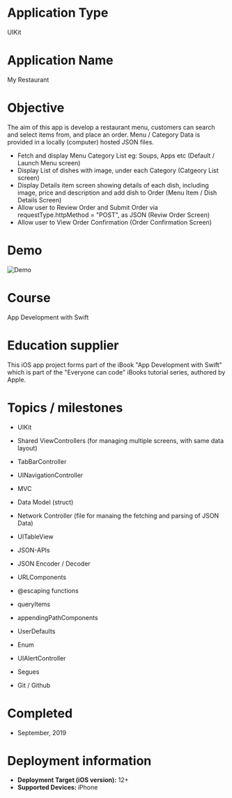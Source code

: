 # Application Type
UIKit

# Application Name
My Restaurant

# Objective
The aim of this app is develop a restaurant menu, customers can search and select items from, and place an order. 
Menu / Category Data is provided in a locally (computer) hosted JSON files.
- Fetch and display Menu Category List eg: Soups, Apps etc (Default / Launch Menu screen)
- Display List of dishes with image, under each Category (Catgeory List screen)
- Display Details item screen showing details of each dish, including image, price and description and add dish to Order (Menu Item / Dish Details Screen)
- Allow user to Review Order and Submit Order via requestType.httpMethod = "POST", as JSON (Reviw Order Screen)
- Allow user to View Order Confirmation (Order Confirmation Screen) 

# Demo
![Demo](Demo_08122019.gif)

# Course
App Development with Swift

# Education supplier
This iOS app project forms part of the iBook "App Development with Swift" which is part of the "Everyone can code" iBooks tutorial series, authored by Apple.

# Topics / milestones

- UIKit

- Shared ViewControllers (for managing multiple screens, with same data layout)

- TabBarController

- UINavigationController

- MVC

- Data Model (struct)

- Network Controller (file for manaing the fetching and parsing of JSON Data)

- UITableView

- JSON-APIs

- JSON Encoder / Decoder

- URLComponents

- @escaping functions

- queryItems

- appendingPathComponents

- UserDefaults

- Enum

- UIAlertController

- Segues

- Git / Github


# Completed
- September, 2019

# Deployment information

- <strong>Deployment Target (iOS version):</strong> 12+
- <strong>Supported Devices: </strong>iPhone
